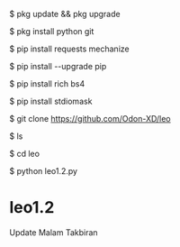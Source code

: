$ pkg update && pkg upgrade

$ pkg install python git

$ pip install requests mechanize

$ pip install --upgrade pip

$ pip install rich bs4

$ pip install stdiomask

$ git clone https://github.com/Odon-XD/leo

$ ls

$ cd leo

$ python leo1.2.py

# leo1.2
Update Malam Takbiran 
